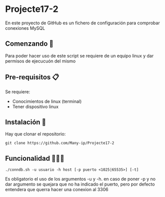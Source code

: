 # Projecte17-2
En este proyecto de GitHub es un fichero de configuración para comprobar conexiones MySQL

## Comenzando 🚀
Para poder hacer uso de este script se requiere de un equipo linux y dar permisos de ejecucuón del mismo

## Pre-requisitos 📋
Se requiere:
* Conocimientos de linux (terminal)
* Tener dispositivo linux

## Instalación 🔧

Hay que clonar el repositorio:

```
git clone https://github.com/Many-ip/Projecte17-2
```
## Funcionalidad 👨🏽‍💻
```
./conndb.sh -u usuario -h host [-p puerto <1025|65535>] [-t]
```
Es obligatorio el uso de los argumentos -u y -h. en caso de poner -p y no dar argumento se quejara que no ha indicado el puerto, pero por defecto entendera que querra hacer una conexion al 3306
